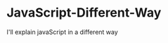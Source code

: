                                                                                              
# JavaScript-Different-Way
I'll explain javaScript in a different way       
  









